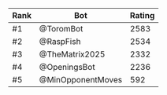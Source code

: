Rank|Bot|Rating
---|---|---
#1|@ToromBot|2583
#2|@RaspFish|2534
#3|@TheMatrix2025|2332
#4|@OpeningsBot|2236
#5|@MinOpponentMoves|592
